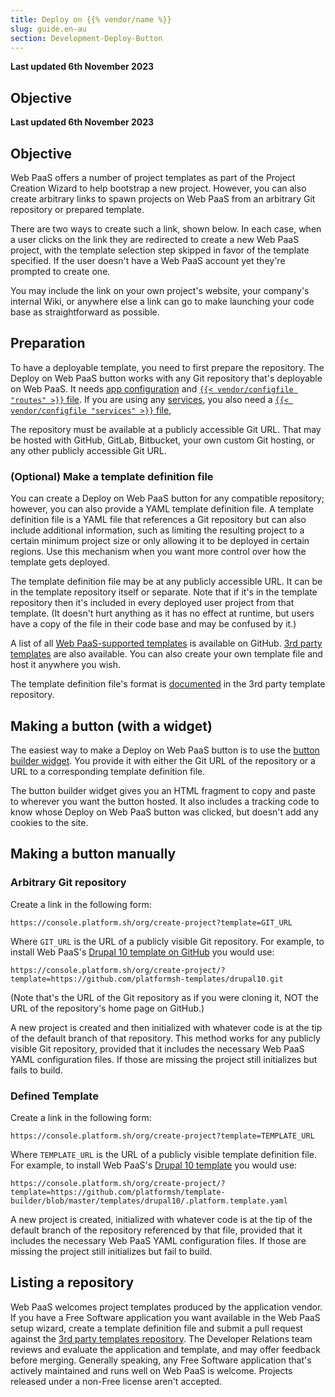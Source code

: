 ```yaml
---
title: Deploy on {{% vendor/name %}}
slug: guide.en-au
section: Development-Deploy-Button
---
```


**Last updated 6th November 2023**



## Objective  

**Last updated 6th November 2023**



## Objective  

Web PaaS offers a number of project templates as part of the Project Creation Wizard to help bootstrap a new project.
However, you can also create arbitrary links to spawn projects on Web PaaS from an arbitrary Git repository or prepared template.

There are two ways to create such a link, shown below.
In each case, when a user clicks on the link they are redirected to create a new Web PaaS project,
with the template selection step skipped in favor of the template specified.
If the user doesn't have a Web PaaS account yet they're prompted to create one.

You may include the link on your own project's website, your company's internal Wiki,
or anywhere else a link can go to make launching your code base as straightforward as possible.

## Preparation

To have a deployable template, you need to first prepare the repository.
The Deploy on Web PaaS button works with any Git repository that's deployable on Web PaaS.
It needs [app configuration](../create-apps/_index.md)
and [`{{< vendor/configfile "routes" >}}` file](../define-routes/_index.md).
If you are using any [services](../add-services/_index.md),
you also need a [`{{< vendor/configfile "services" >}}` file](../add-services/_index.md),

The repository must be available at a publicly accessible Git URL.
That may be hosted with GitHub, GitLab, Bitbucket, your own custom Git hosting,
or any other publicly accessible Git URL.

### (Optional) Make a template definition file

You can create a Deploy on Web PaaS button for any compatible repository;
however, you can also provide a YAML template definition file.
A template definition file is a YAML file that references a Git repository but can also include additional information,
such as limiting the resulting project to a certain minimum project size or only allowing it to be deployed in certain regions.
Use this mechanism when you want more control over how the template gets deployed.

The template definition file may be at any publicly accessible URL.
It can be in the template repository itself or separate.
Note that if it's in the template repository then it's included in every deployed user project from that template.
(It doesn't hurt anything as it has no effect at runtime,
but users have a copy of the file in their code base and may be confused by it.)

A list of all [Web PaaS-supported templates](https://github.com/platformsh/template-builder/tree/master/templates) is available on GitHub.
[3rd party templates](https://github.com/platformsh/templates-external/) are also available.
You can also create your own template file and host it anywhere you wish.

The template definition file's format is [documented](https://github.com/platformsh/templates-external/blob/master/template-definition.yaml)
in the 3rd party template repository.

## Making a button (with a widget)

The easiest way to make a Deploy on Web PaaS button is to use the [button builder widget](https://platform.sh/deploy/).
You provide it with either the Git URL of the repository or a URL to a corresponding template definition file.

The button builder widget gives you an HTML fragment to copy and paste to wherever you want the button hosted.
It also includes a tracking code to know whose Deploy on Web PaaS button was clicked, but doesn't add any cookies to the site.

## Making a button manually

### Arbitrary Git repository

Create a link in the following form:

```text
https://console.platform.sh/org/create-project?template=GIT_URL
```

Where `GIT_URL` is the URL of a publicly visible Git repository.
For example, to install Web PaaS's [Drupal 10 template on GitHub](https://github.com/platformsh-templates/drupal10) you would use:

```text
https://console.platform.sh/org/create-project/?template=https://github.com/platformsh-templates/drupal10.git
```

(Note that's the URL of the Git repository as if you were cloning it, NOT the URL of the repository's home page on GitHub.)

A new project is created and then initialized with whatever code is at the tip of the default branch of that repository.
This method works for any publicly visible Git repository,
provided that it includes the necessary Web PaaS YAML configuration files.
If those are missing the project still initializes but fails to build.

### Defined Template

Create a link in the following form:

```text
https://console.platform.sh/org/create-project?template=TEMPLATE_URL
```

Where `TEMPLATE_URL` is the URL of a publicly visible template definition file.
For example, to install Web PaaS's [Drupal 10 template](https://github.com/platformsh-templates/drupal10) you would use:

```text
https://console.platform.sh/org/create-project/?template=https://github.com/platformsh/template-builder/blob/master/templates/drupal10/.platform.template.yaml
```

A new project is created, initialized with whatever code is at the tip of the default branch of the repository referenced by that file,
provided that it includes the necessary Web PaaS YAML configuration files.
If those are missing the project still initializes but fail to build.

## Listing a repository

Web PaaS welcomes project templates produced by the application vendor.
If you have a Free Software application you want available in the Web PaaS setup wizard,
create a template definition file and submit a pull request against the [3rd party templates repository](https://github.com/platformsh/templates-external/).
The Developer Relations team reviews and evaluate the application and template, and may offer feedback before merging.
Generally speaking, any Free Software application that's actively maintained and runs well on Web PaaS is welcome.
Projects released under a non-Free license aren't accepted.
